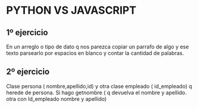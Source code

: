 # PYTHON VS JAVASCRIPT

## 1º ejercicio
En un arreglo o tipo de dato q nos parezca copiar un parrafo de algo y ese texto parsearlo por espacios en blanco y contar la cantidad de palabras.

## 2º ejercicio
Clase persona ( nombre,apellido,id) y otra clase  empleado ( id_empleado) q herede de persona. Si hago getnombre ( q devuelva el nombre y apellido. otra  con  Id_empleado nombre y apellido)
